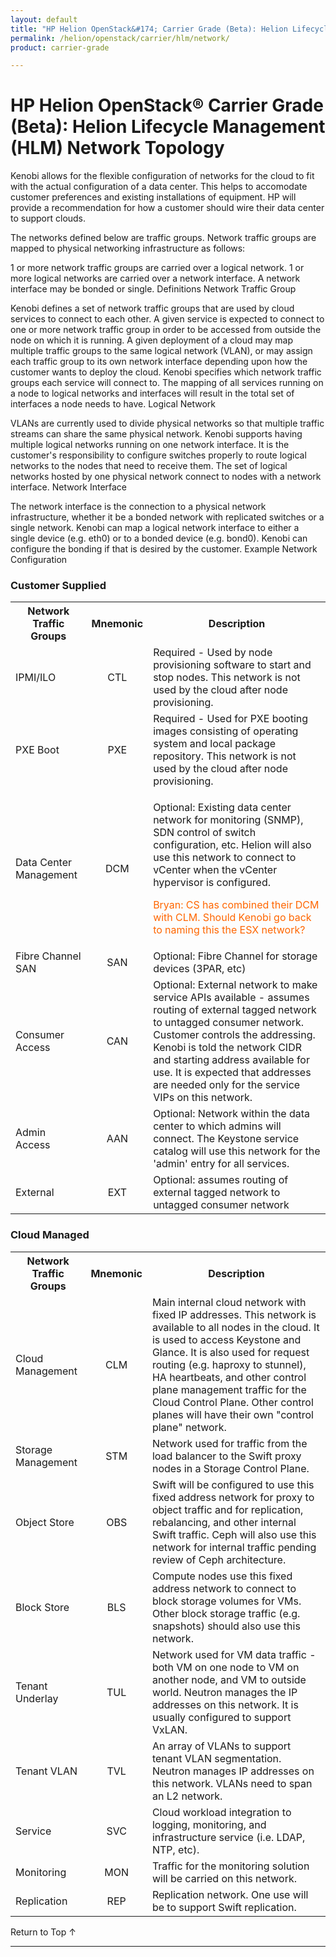 ```yaml
---
layout: default
title: "HP Helion OpenStack&#174; Carrier Grade (Beta): Helion Lifecycle Management (HLM) Network Topology"
permalink: /helion/openstack/carrier/hlm/network/
product: carrier-grade

---
```

<!--UNDER REVISION-->


<script>

function PageRefresh {
onLoad="window.refresh"
}

PageRefresh();

</script>

# HP Helion OpenStack&#174; Carrier Grade (Beta): Helion Lifecycle Management (HLM) Network Topology

<!-- From https://rndwiki2.atlanta.hp.com/confluence/display/cloudos/Kenobi+Networking -->

Kenobi allows for the flexible configuration of networks for the cloud to fit with the actual configuration of a data center. This helps to accomodate customer preferences and existing installations of equipment. HP will provide a recommendation for how a customer should wire their data center to support clouds.

The networks defined below are traffic groups. Network traffic groups are mapped to physical networking infrastructure as follows:

1 or more network traffic groups are carried over a logical network. 1 or more logical networks are carried over a network interface. A network interface may be bonded or single.
Definitions
Network Traffic Group

Kenobi defines a set of network traffic groups that are used by cloud services to connect to each other. A given service is expected to connect to one or more network traffic group in order to be accessed from outside the node on which it is running. A given deployment of a cloud may map multiple traffic groups to the same logical network (VLAN), or may assign each traffic group to its own network interface depending upon how the customer wants to deploy the cloud. Kenobi specifies which network traffic groups each service will connect to. The mapping of all services running on a node to logical networks and interfaces will result in the total set of interfaces a node needs to have.
Logical Network

VLANs are currently used to divide physical networks so that multiple traffic streams can share the same physical network. Kenobi supports having multiple logical networks running on one network interface. It is the customer's responsibility to configure switches properly to route logical networks to the nodes that need to receive them. The set of logical networks hosted by one physical network connect to nodes with a network interface.
Network Interface

The network interface is the connection to a physical network infrastructure, whether it be a bonded network with replicated switches or a single network. Kenobi can map a logical network interface to either a single device (e.g. eth0) or to a bonded device (e.g. bond0). Kenobi can configure the bonding if that is desired by the customer.
Example Network Configuration

<h3 id="KenobiNetworking-CustomerSupplied">Customer Supplied</h3><div class="table-wrap"><table class="confluenceTable"><tbody><tr><th class="confluenceTh">Network Traffic Groups</th><th class="confluenceTh">Mnemonic</th><th class="confluenceTh">Description</th></tr><tr><td class="confluenceTd">IPMI/ILO</td><td style="text-align: center;" class="confluenceTd">CTL</td><td class="confluenceTd">Required - Used by node provisioning software to start and stop nodes. This network is not used by the cloud after node provisioning.</td></tr><tr><td class="confluenceTd">PXE Boot</td><td style="text-align: center;" class="confluenceTd">PXE</td><td class="confluenceTd">Required - Used for PXE booting images consisting of operating system and local package repository. This network is not used by the cloud after node provisioning.</td></tr><tr><td class="confluenceTd">Data Center Management</td><td style="text-align: center;" class="confluenceTd">DCM</td><td class="confluenceTd"><p>Optional: Existing data center network for monitoring (SNMP), SDN control of switch configuration, etc. Helion will also use this network to connect to vCenter when the vCenter hypervisor is configured.</p><p><span style="color: rgb(255,102,0);">Bryan: CS has combined their DCM with CLM. Should Kenobi go back to naming this the ESX network?</span></p></td></tr><tr><td class="confluenceTd">Fibre Channel SAN</td><td style="text-align: center;" class="confluenceTd">SAN</td><td class="confluenceTd">Optional: Fibre Channel for storage devices (3PAR, etc)</td></tr><tr><td class="confluenceTd">Consumer Access</td><td style="text-align: center;" class="confluenceTd">CAN</td><td class="confluenceTd">Optional: External network to make service APIs available - assumes routing of external tagged network to untagged consumer network. Customer controls the addressing. Kenobi is told the network CIDR and starting address available for use. It is expected that addresses are needed only for the service VIPs on this network.</td></tr><tr><td colspan="1" class="confluenceTd">Admin Access</td><td colspan="1" style="text-align: center;" class="confluenceTd">AAN </td><td colspan="1" class="confluenceTd">Optional: Network within the data center to which admins will connect. The Keystone service catalog will use this network for the 'admin' entry for all services.</td></tr><tr><td class="confluenceTd">External</td><td style="text-align: center;" class="confluenceTd">EXT</td><td class="confluenceTd">Optional: assumes routing of external tagged network to untagged consumer network</td></tr></tbody></table></div><p> </p><h3 id="KenobiNetworking-CloudManaged">Cloud Managed</h3><div class="table-wrap"><table class="confluenceTable"><tbody><tr><th class="confluenceTh">Network Traffic Groups</th><th class="confluenceTh">Mnemonic</th><th class="confluenceTh">Description</th></tr><tr><td class="confluenceTd">Cloud Management</td><td style="text-align: center;" class="confluenceTd">CLM</td><td class="confluenceTd">Main internal cloud network with fixed IP addresses. This network is available to all nodes in the cloud. It is used to access Keystone and Glance. It is also used for request routing (e.g. haproxy to stunnel), HA heartbeats, and other control plane management traffic for the Cloud Control Plane. Other control planes will have their own &quot;control plane&quot; network.</td></tr><tr><td colspan="1" class="confluenceTd">Storage Management</td><td colspan="1" style="text-align: center;" class="confluenceTd">STM</td><td colspan="1" class="confluenceTd">Network used for traffic from the load balancer to the Swift proxy nodes in a Storage Control Plane.</td></tr><tr><td class="confluenceTd">Object Store</td><td style="text-align: center;" class="confluenceTd">OBS</td><td class="confluenceTd">Swift will be configured to use this fixed address network for proxy to object traffic and for replication, rebalancing, and other internal Swift traffic. Ceph will also use this network for internal traffic pending review of Ceph architecture.</td></tr><tr><td class="confluenceTd">Block Store</td><td style="text-align: center;" class="confluenceTd">BLS</td><td class="confluenceTd">Compute nodes use this fixed address network to connect to block storage volumes for VMs. Other block storage traffic (e.g. snapshots) should also use this network.</td></tr><tr><td class="confluenceTd">Tenant Underlay</td><td style="text-align: center;" class="confluenceTd">TUL</td><td class="confluenceTd">Network used for VM data traffic - both VM on one node to VM on another node, and VM to outside world. Neutron manages the IP addresses on this network. It is usually configured to support VxLAN.</td></tr><tr><td colspan="1" class="confluenceTd">Tenant VLAN</td><td colspan="1" style="text-align: center;" class="confluenceTd">TVL</td><td colspan="1" class="confluenceTd">An array of VLANs to support tenant VLAN segmentation. Neutron manages IP addresses on this network. VLANs need to span an L2 network.</td></tr><tr><td class="confluenceTd">Service</td><td style="text-align: center;" class="confluenceTd">SVC</td><td class="confluenceTd">Cloud workload integration to logging, monitoring, and infrastructure service (i.e. LDAP, NTP, etc).</td></tr><tr><td colspan="1" class="confluenceTd">Monitoring</td><td colspan="1" style="text-align: center;" class="confluenceTd">MON</td><td colspan="1" class="confluenceTd">Traffic for the monitoring solution will be carried on this network.</td></tr><tr><td colspan="1" class="confluenceTd">Replication</td><td colspan="1" style="text-align: center;" class="confluenceTd">REP</td><td colspan="1" class="confluenceTd">Replication network. One use will be to support Swift replication.</td></tr></tbody></table></div><p> </p>


<a href="#top" style="padding:14px 0px 14px 0px; text-decoration: none;"> Return to Top &#8593; </a>


----